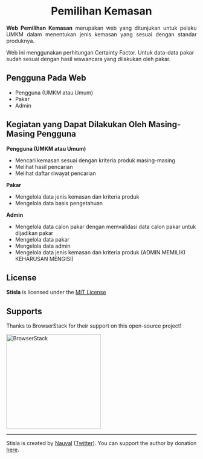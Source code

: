 <h1 align="center">Pemilihan Kemasan</h1>

<span align="justify">

**Web Pemilihan Kemasan** merupakan web yang ditunjukan untuk pelaku UMKM dalam menentukan jenis kemasan yang sesuai dengan standar produknya.

</span>

<span align="justify">
Web ini menggunakan perhitungan Certainty Factor. Untuk data-data pakar sudah sesuai dengan hasil wawancara yang dilakukan oleh pakar.
</span>

<br>

## Pengguna Pada Web

- Pengguna (UMKM atau Umum)
- Pakar
- Admin

## Kegiatan yang Dapat Dilakukan Oleh Masing-Masing Pengguna

**Pengguna (UMKM atau Umum)** 

-   Mencari kemasan sesuai dengan kriteria produk masing-masing
-   Melihat hasil pencarian
-   Melihat daftar riwayat pencarian

**Pakar** 

-   Mengelola data jenis kemasan dan kriteria produk
-   Mengelola data basis pengetahuan 

**Admin** 

-   Mengelola data calon pakar dengan memvalidasi data calon pakar untuk dijadikan pakar
-   Mengelola data pakar
-   Mengelola data admin
-   Mengelola data jenis kemasan dan kriteria produk (ADMIN MEMILIKI KEHARUSAN MENGISI) 

## License

**Stisla** is licensed under the [MIT License](LICENSE)

## Supports

Thanks to BrowserStack for their support on this open-source project!

<a href="https://www.browserstack.com">
  <img src="https://getstisla.com/svg/Browserstack-logo.svg" alt="BrowserStack" width="250">
</a>

---

Stisla is created by [Nauval](http://nauv.al) ([Twitter](https://twitter.com/mhdnauvalazhar)). You can support the author by donation [here](https://www.buymeacoffee.com/mhd).

